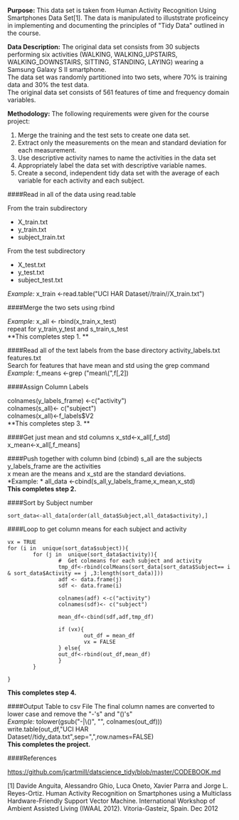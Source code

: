 
**Purpose:** This data set is taken from Human Activity Recognition Using Smartphones Data Set[1]. The data is manipulated to illuststrate proficeincy in implementing and documenting the principles of "Tidy Data" outlined in the course.

**Data Description:** 
The original data set consists from 30 subjects performing six activities (WALKING, WALKING_UPSTAIRS, WALKING_DOWNSTAIRS, SITTING, STANDING, LAYING) wearing a Samsung Galaxy S II smartphone.  
The data set was randomly partitioned into two sets, where 70% is training data and 30% the test data.  
The original data set consists of 561 features of time and frequency domain variables.  


**Methodology:**
The following requirements were given for the course project:  
1.  Merge the training and the test sets to create one data set.  
2.  Extract only the measurements on the mean and standard deviation for each   measurement. 
3.  Use descriptive activity names to name the activities in the data set  
4.  Appropriately label the data set with descriptive variable names.   
5.  Create a second, independent tidy data set with the average of each variable for each activity and each subject.  


####Read in all of the data using read.table

From the train subdirectory  
  * X_train.txt  
  * y_train.txt  
  * subject_train.txt  

From the test subdirectory  
 + X_test.txt  
 + y_test.txt  
 + subject_test.txt  
 
*Example:*   x_train <-read.table("UCI HAR Dataset//train//X_train.txt")  

####Merge the two sets using rbind

*Example:* x_all <- rbind(x_train,x_test)  
repeat for y_train,y_test and s_train,s_test  
 **This completes step 1. **  


####Read all of the text labels from the base directory
activity_labels.txt  
features.txt  
Search for features that have mean and std using the grep command  
*Example:* f_means <-grep ("mean\\(",f[,2])  



####Assign Column Labels
 

colnames(y_labels_frame) <-c("activity")  
colnames(s_all)<- c("subject")  
colnames(x_all)<-f_labels$V2  
 **This completes step 3. **  

####Get just mean and std columns
x_std<-x_all[,f_std]  
x_mean<-x_all[,f_means]  

####Push together with column bind (cbind)
s_all are the subjects  
y_labels_frame are the activities  
x mean are the means and x_std are the standard deviations.  
*Example: * all_data <-cbind(s_all,y_labels_frame,x_mean,x_std)  
**This completes step 2.**   

####Sort by Subject number
```
sort_data<-all_data[order(all_data$Subject,all_data$activity),]
```

####Loop to get column means for each subject and activity
```
vx = TRUE
for (i in  unique(sort_data$subject)){
        for (j in  unique(sort_data$activity)){
                #  Get colmeans for each subject and activity
                tmp_df<-rbind(colMeans(sort_data[sort_data$Subject== i & sort_data$Activity == j ,3:length(sort_data)]))
                adf <- data.frame(j)
                sdf <- data.frame(i)
                
                colnames(adf) <-c("activity")
                colnames(sdf)<- c("subject")
                
                mean_df<-cbind(sdf,adf,tmp_df)
                
                if (vx){
                        out_df = mean_df
                        vx = FALSE
                } else{
                out_df<-rbind(out_df,mean_df)
                }
        }
        
}
```
**This completes step 4.**  

####Output Table to csv File
The final column names are converted to lower case and remove the "-'s" and "()'s"  
*Example:* tolower(gsub("-|\\()", "", colnames(out_df)))    
write.table(out_df,"UCI HAR Dataset//tidy_data.txt",sep=",",row.names=FALSE)  
**This completes the project.**  

####References

https://github.com/jcartmill/datscience_tidy/blob/master/CODEBOOK.md  

[1] Davide Anguita, Alessandro Ghio, Luca Oneto, Xavier Parra and Jorge L. Reyes-Ortiz. Human Activity Recognition on Smartphones using a Multiclass Hardware-Friendly Support Vector Machine. International Workshop of Ambient Assisted Living (IWAAL 2012). Vitoria-Gasteiz, Spain. Dec 2012